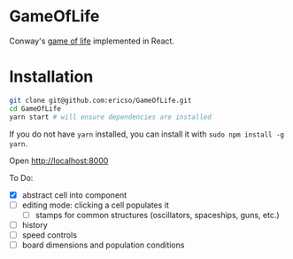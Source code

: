 # GameOfLife
Conway's [game of life](https://en.wikipedia.org/wiki/Conway's_Game_of_Life) implemented in React.

# Installation
```bash
git clone git@github.com:ericso/GameOfLife.git
cd GameOfLife
yarn start # will ensure dependencies are installed
```

If you do not have `yarn` installed, you can install it with `sudo npm install -g yarn`.

Open [http://localhost:8000](http://localhost:8000)

To Do:
- [x] abstract cell into component
- [ ] editing mode: clicking a cell populates it
  - [ ] stamps for common structures (oscillators, spaceships, guns, etc.)
- [ ] history
- [ ] speed controls
- [ ] board dimensions and population conditions
